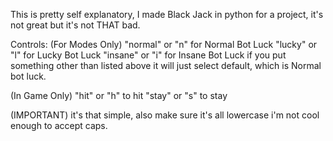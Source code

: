 This is pretty self explanatory, I made Black Jack in python for a project, it's not great but it's not THAT bad.

Controls:
(For Modes Only)
"normal" or "n" for Normal Bot Luck
"lucky" or "l" for Lucky Bot Luck 
"insane" or "i" for Insane Bot Luck
if you put something other than listed above it will just select default, which is Normal bot luck.

(In Game Only)
"hit" or "h" to hit
"stay" or "s" to stay 

(IMPORTANT) 
it's that simple, also make sure it's all lowercase i'm not cool enough to accept caps.
